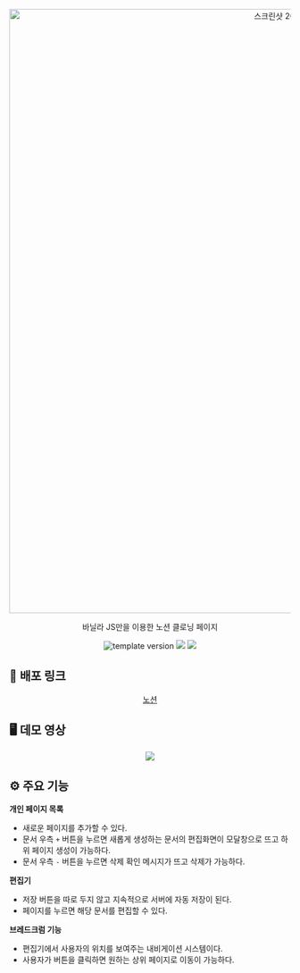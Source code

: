 <p align="middle">
    <img width="1082" alt="스크린샷 2022-03-27 오후 8 33 39" src="https://user-images.githubusercontent.com/39365737/160279519-58f09518-34de-46ac-8337-35b60c15e9fa.png">

</p>
<p align="middle"> 바닐라 JS만을 이용한 노션 클로닝 페이지</p>
<p align="middle">
  <img src="https://img.shields.io/badge/version-1.0.0-blue?style=flat-square" alt="template version"/>
  <img src="https://img.shields.io/badge/language-JavaScript-blue.svg?style=flat-square"/>
  <img src="https://img.shields.io/badge/language-CSS-orange.svg?style=flat-square"/>
</p>

## 🎉 배포 링크
<p align="middle">
      <a href="https://notion-yeewon-i3cremxi8-yeewon.vercel.app/documents/6546"> 노션 </a>
</p>

##  🖥️ 데모 영상
<p align="middle">
    <img src="https://user-images.githubusercontent.com/39365737/160279613-bb697b16-7aa4-4926-8c18-4c277727df2f.gif">
</p>


##  ⚙ 주요 기능

**개인 페이지 목록**
- 새로운 페이지를 추가할 수 있다. 
- 문서 우측 `+` 버튼을 누르면 새롭게 생성하는 문서의 편집화면이 모달창으로 뜨고 하위 페이지 생성이 가능하다.
- 문서 우측 `-` 버튼을 누르면 삭제 확인 메시지가 뜨고 삭제가 가능하다. 

**편집기**
- 저장 버튼을 따로 두지 않고 지속적으로 서버에 자동 저장이 된다. 
- 페이지를 누르면 해당 문서를 편집할 수 있다. 

**브레드크럼 기능**
- 편집기에서 사용자의 위치를 보여주는 내비게이션 시스템이다.
- 사용자가 버튼을 클릭하면 원하는 상위 페이지로 이동이 가능하다.

